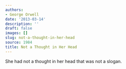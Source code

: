 ```yaml
---
authors:
- George Orwell
date: '2013-03-14'
description: ''
draft: false
images: []
slug: not-a-thought-in-her-head
source: 1984
title: Not a Thought in Her Head
---
```


She had not a thought in her head that was not a slogan.